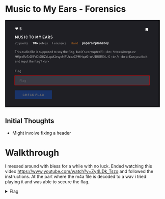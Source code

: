 # Music to My Ears - Forensics

![Title](images/title.png)

## Initial Thoughts

* Might involve fixing a header

# Walkthrough

I messed around with bless for a while with no luck. Ended watching this video https://www.youtube.com/watch?v=Zy4LDk_Tszo and followed the instructions. At the part where the m4a file is decoded to a wav i tried playing it and was able to secure the flag.

<details>
	<summary>Flag</summary>

1_c4n_f1x_it
</details>